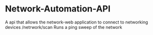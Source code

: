 # Network-Automation-API

A api that allows the network-web application to connect to networking devices
/netrwork/scan
Runs a ping sweep of the network

